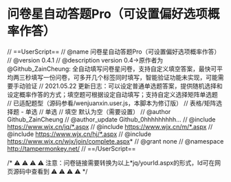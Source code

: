 # 问卷星自动答题Pro（可设置偏好选项概率作答）
// ==UserScript==
// @name         问卷星自动答题Pro（可设置偏好选项概率作答）
// @version      0.4.1
// @description version 0.4->原作者为@Github_ZainCheung: 全自动填写问卷星问卷，支持自定义填空答案，最快可平均两三秒填写一份问卷，可多开几个标签同时填写，智能验证功能未实现，可能需要手动验证
// 2021.05.22 更新日志：可以设定普通单选题答案，提供随机选择和设定概率作答的方式；填空题可根据设定自动填写；支持自定义选择矩阵单选题
// 已适配题型（源码参看/wenjuanxin.user.js，本脚本为修订版）
// 表格/矩阵选择题 - 单选
// 单选
// 填空 默认为空（需要设置）
// @author       Github_ZainCheung
// @author_update      Github_0hhhhhhhhh...
// @include     https://www.wjx.cn/jq/*.aspx
// @include     https://www.wjx.cn/m/*.aspx
// @include     https://www.wjx.cn/hj/*.aspx
// @include     https://www.wjx.cn/wjx/join/complete.aspx*
// @grant        none
// @namespace http://tampermonkey.net/
// ==/UserScript==

/*
 ⚠️
 ⚠️
 ⚠️
 ⚠️ 注意：问卷链接需要转换为以上*jq/yourId.aspx的形式，Id可在网页源码中查看到 ⚠️
 ⚠️
 ⚠️
 ⚠️
 */
